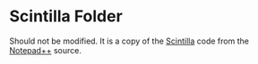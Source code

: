 # Scintilla Folder
Should not be modified. It is a copy of the [Scintilla](http://www.scintilla.org) code from the [Notepad++](http://notepad-plus-plus.org) source.
